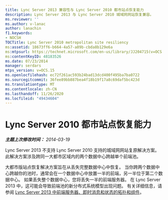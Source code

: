 ```yaml
---
title: Lync Server 2013 兼容性与 Lync Server 2010 都市站点恢复能力
description: Lync Server 2013 与 Lync Server 2010 城域网网站恢复兼容。
ms.reviewer: ''
ms.author: v-lanac
author: lanachin
f1.keywords:
- NOCSH
TOCTitle: Lync Server 2010 metropolitan site resiliency
ms:assetid: 18673ff6-b664-4a57-a89b-cbda8b129e6a
ms:mtpsurl: https://technet.microsoft.com/en-us/library/JJ204715(v=OCS.15)
ms:contentKeyID: 48183526
ms.date: 07/23/2014
manager: serdars
mtps_version: v=OCS.15
ms.openlocfilehash: ec72f261ac593b24bad13dcd400f495ba7ba0722
ms.sourcegitcommit: 36fee89bb887bea4f18b19f17a8c69daf5bc423d
ms.translationtype: MT
ms.contentlocale: zh-CN
ms.lasthandoff: 11/26/2020
ms.locfileid: "49434604"
---
```

# <a name="lync-server-2010-metropolitan-site-resiliency"></a>Lync Server 2010 都市站点恢复能力

<div data-xmlns="http://www.w3.org/1999/xhtml">

<div class="topic" data-xmlns="http://www.w3.org/1999/xhtml" data-msxsl="urn:schemas-microsoft-com:xslt" data-cs="https://msdn.microsoft.com/">

<div data-asp="https://msdn2.microsoft.com/asp">



</div>

<div id="mainSection">

<div id="mainBody">

<span> </span>

_**主题上次修改时间：** 2014-03-19_

Lync Server 2013 不支持 Lync Server 2010 支持的城域网网站复原解决方案。 此解决方案涉及跨同一大都市区域内的两个数据中心跨越单个前端池。

大都市版站点恢复解决方案旨在从丢失完整数据中心中恢复。 当你跨两个数据中心跨越你的池时，通常会在一个数据中心中放置一半的前端，另一半位于第二个数据中心。 如果丢失整个数据中心，您将丢失一半的前端服务器。 在 Lync Server 2013 中，这可能会导致前端池的新分布式系统模型出现问题。 有关详细信息，请参阅 [Lync Server 2013 中前端服务器、即时消息和状态的拓扑和组件](lync-server-2013-topologies-and-components-for-front-end-servers-instant-messaging-and-presence.md)。

</div>

<span> </span>

</div>

</div>

</div>

